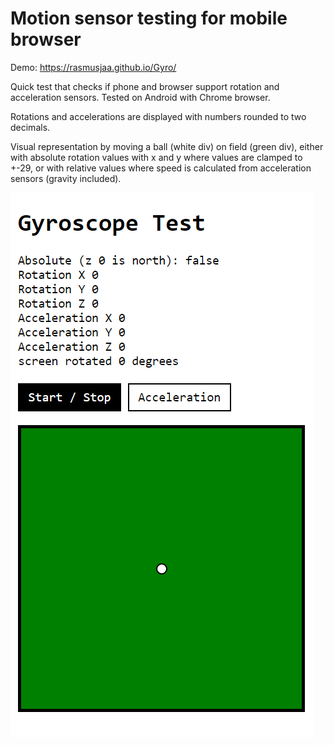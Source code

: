 # Motion sensor testing for mobile browser

Demo: https://rasmusjaa.github.io/Gyro/

Quick test that checks if phone and browser support rotation and acceleration sensors. Tested on Android with Chrome browser.

Rotations and accelerations are displayed with numbers rounded to two decimals.

Visual representation by moving a ball (white div) on field (green div), either with absolute rotation values with x and y where values are clamped to +-29, or with relative values where speed is calculated from acceleration sensors (gravity included).

![Screenshot](/screenshot.png)
